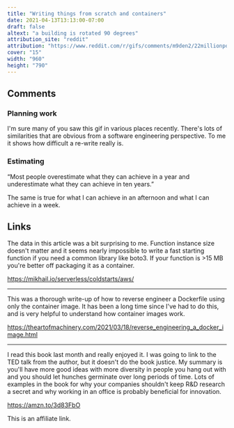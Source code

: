 ```yaml
---
title: "Writing things from scratch and containers"
date: 2021-04-13T13:13:00-07:00
draft: false
altext: "a building is rotated 90 degrees"
attribution_site: "reddit"
attribution: "https://www.reddit.com/r/gifs/comments/m9den2/22millionpound_structure_was_moved_15_inchhr_all/"
cover: "15"
width: "960"
height: "790"
---
```


## Comments

### Planning work

I'm sure many of you saw this gif in various places recently.
There's lots of similarities that are obvious from a software engineering perspective.
To me it shows how difficult a re-write really is.

### Estimating

“Most people overestimate what they can achieve in a year and underestimate what they can achieve in ten years.”

The same is true for what I can achieve in an afternoon and what I can achieve in a week.

## Links

The data in this article was a bit surprising to me.
Function instance size doesn't matter and it seems nearly impossible to write a fast starting function if you need a common library like boto3.
If your function is >15 MB you're better off packaging it as a container.

https://mikhail.io/serverless/coldstarts/aws/

---

This was a thorough write-up of how to reverse engineer a Dockerfile using only the container image.
It has been a long time since I've had to do this, and is very helpful to understand how container images work.

https://theartofmachinery.com/2021/03/18/reverse_engineering_a_docker_image.html

---

I read this book last month and really enjoyed it.
I was going to link to the TED talk from the author, but it doesn't do the book justice.
My summary is you'll have more good ideas with more diversity in people you hang out with and you should let hunches germinate over long periods of time.
Lots of examples in the book for why your companies shouldn't keep R&D research a secret and why working in an office is probably beneficial for innovation.

https://amzn.to/3d83FbO

This is an affiliate link.
